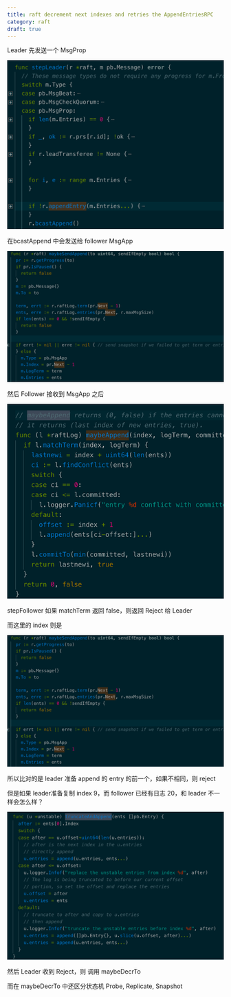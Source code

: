 ```yaml
---
title: raft decrement next indexes and retries the AppendEntriesRPC
category: raft
draft: true
---
```



Leader 先发送一个 MsgProp

![](/asserts/raft4.png)

在bcastAppend 中会发送给 follower MsgApp

![](/asserts/raft5.png)

然后 Follower 接收到 MsgApp 之后

![](/asserts/raft6.png)

stepFollower 如果 matchTerm 返回 false，则返回 Reject 给 Leader

而这里的 index 则是

![](/asserts/raft7.png)

所以比对的是 leader 准备 append 的 entry 的前一个，如果不相同，则 reject

但是如果 leader准备复制 index 9，而  follower 已经有日志 20，和 leader 不一样会怎么样？

![](/asserts/raft8.png)

然后 Leader 收到 Reject，则 调用 maybeDecrTo

而在 maybeDecrTo 中还区分状态机 Probe, Replicate, Snapshot
